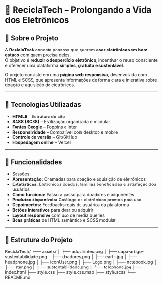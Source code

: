 # 🌱 ReciclaTech – Prolongando a Vida dos Eletrônicos

## 📌 Sobre o Projeto
A **ReciclaTech** conecta pessoas que querem **doar eletrônicos em bom estado** com quem precisa deles.  
O objetivo é **reduzir o desperdício eletrônico**, incentivar o reuso consciente e oferecer uma plataforma **simples, gratuita e sustentável**.  

O projeto consiste em uma **página web responsiva**, desenvolvida com HTML e SCSS, que apresenta informações de forma clara e interativa sobre doação e aquisição de eletrônicos.

---

## 🚀 Tecnologias Utilizadas
- **HTML5** – Estrutura do site  
- **SASS (SCSS)** – Estilização organizada e modular  
- **Fontes Google** – Poppins e Inter  
- **Responsividade** – Compatível com desktop e mobile  
- **Controle de versão** – Git/GitHub  
- **Hospedagem online** – Vercel  

---

## 🎨 Funcionalidades
- Sessões:  
- **Apresentação:** Chamadas para doação e aquisição de eletrônicos  
- **Estatísticas:** Eletrônicos doados, famílias beneficiadas e satisfação dos usuários  
- **Como funciona:** Passo a passo para doadores e adquirentes  
- **Produtos disponíveis:** Catálogo de eletrônicos prontos para uso  
- **Depoimentos:** Feedbacks reais de usuários da plataforma  
- **Botões interativos** para doar ou adquirir  
- **Layout responsivo** com uso de media queries  
- **Boas práticas** de HTML semântico e SCSS modular  

---

## 📂 Estrutura do Projeto

ReciclaTech/
├── assets/
│ ├── adquirintes.png
│ ├── capa-artigo-sustentabilidade.png
│ ├── doadores.png
│ ├── earth.jpg
│ ├── headphone.jpg
│ ├── iconUser.png
│ ├── Logo.png
│ ├── notebook.jpg
│ ├── star.png
│ ├── sustentabilidade.png
│ └── telephone.jpg
├── index.html
├── style.css
├── style.css.map
├── style.scss
└── README.md
